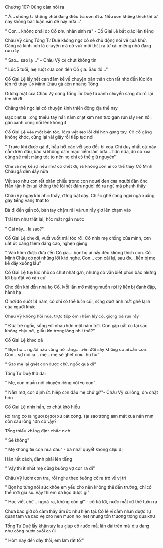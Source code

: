




Chương 107: Dũng cảm nói ra

" À... chúng ta không phải đang điều tra con đâu. Nếu con không thích thì từ nay không bàn luận vấn đề này nữa..."

" Con... không phải do Cố phu nhân sinh ra" - Cố Giai Lệ bất giác lên tiếng

Châu Vỹ cùng Tống Tư Duệ không ngờ cô sẽ chủ động nói về quá khứ. Càng cả kinh hơn là chuyện mà cô vừa mới thốt ra từ cái miệng nhỏ đang run rẩy

" Sao... sao lại..." - Châu Vỹ có chút không tin

" Lúc 5 tuổi, mẹ ruột đưa con đến Cố gia. Sau đó..."

Cố Giai Lệ lấy hết can đảm kể về chuyện bản thân còn rất nhỏ đến lúc lớn lên rồi thay Cố Minh Châu gả đến nhà họ Tống

Gương mặt của Châu Vỹ cùng Tống Tư Duệ từ xanh chuyển sang đỏ rồi lại tím tái đi



Chẳng thể ngờ lại có chuyện kinh thiên động địa thế này


Đặc biệt là Tống thiếu, tay hắn nắm chặt kìm nén tức giận run rẩy liên hồi, gân xanh cũng nổi lên không ít

Cố Giai Lệ vén một bên tóc, lộ ra vết sẹo lồi dài hơn gang tay. Cô cố gắng không khóc, dừng lại vài giây rồi tiếp tục nói

" Trước khi được gả đi, hầu hết các vết sẹo đều bị xoá. Chỉ duy nhất cái này nằm trên đầu, bác sĩ không dám mạo hiểm làm bừa... hơn nữa, dù có xóa cũng sẽ mất mảng tóc to nên họ chỉ có thể giữ nguyên"

Cha và mẹ kế sợ nếu như cô chết đi, sẽ không còn ai có thể thay Cố Minh Châu gả đến đây nữa

Vết sẹo như con rết phản chiếu trong con ngươi đen của người đàn ông. Hắn hận hiện tại không thể lôi hết đám người đó ra ngũ mã phanh thây

Châu Vỹ ngay khi nhìn thấy, đứng bật dậy. Chiếc ghế đang ngồi ngã xuống gây tiếng vang thật to

Bà đi đến gần cô, bàn tay chậm rãi và run rẩy giơ lên chạm vào

Trái tim như thắt lại, hốc mắt ngấn nước

" Cái này... là sao?"

Cố Giai Lệ che đi, vuốt vuốt mái tóc rối. Cô nhìn mẹ chồng của mình, cơn uất ức càng thêm dâng cao, nghẹn giọng

" Vào hôm được đưa đến Cố gia... bọn họ ai nấy đều không thích con. Cố Minh Châu có nói những lời khó nghe. Con... con cãi lại, sau đó... liền bị mẹ kế đẩy xuống lầu"

Cố Giai Lệ tuy lúc nhỏ có chút nhát gan, nhưng cô vẫn biết phản bác những lời bịa đặt vô căn cứ

Cho đến khi đến nhà họ Cố. Mỗi lần mở miệng muốn nói lý liền bị đánh đập, hành hạ


Ở nơi đó suốt 14 năm, cô chỉ có thể luồn cúi, sống dưới ánh mắt ghẻ lạnh của người khác

Châu Vỹ không hỏi nữa, trực tiếp ôm chầm lấy cô, giọng bà run rẩy

" Đứa trẻ ngốc, sống với nhau hơn một năm trời. Con gặp uất ức tại sao không chịu nói, giấu kín trong lòng như thế?"

Cố Giai Lệ khóc oà

" Bọn họ... người nào cũng nói rằng... trên đời này không có ai cần con. Con... sợ nói ra... mẹ... mẹ sẽ ghét con...hu hu"

" Sao mẹ lại ghét con được chứ, ngốc quá đi"

Tống Tư Duệ thở dài

" Mẹ, con muốn nói chuyện riêng với vợ con"

" Nằm mơ, con định ức hiếp con dâu mẹ chứ gì?"- Châu Vỹ xù lông, ôm chặt hơn

Cố Giai Lệ nhìn hắn, có chút khó hiểu

Rõ ràng cô là người bị đối xử bất công. Tại sao trong ánh mắt của hắn nhìn còn đau lòng hơn cô vậy?

Tống thiếu khẳng định chắc nịch

" Sẽ không"

" Mẹ không tin con nữa đâu" - bà nhất quyết không chịu đi

Hắn hết cách, đành phải lên tiếng

" Vậy thì ít nhất mẹ cũng buông vợ con ra đi"

Châu Vỹ lườm con trai, rồi nghe theo buông cô ra trở về vị trí

" Bọn họ từng nói sức khỏe em yếu cho nên không thể đến trường, chỉ có thể mời gia sư. Vậy thì em đã học được gì"

" Học viết chữ... ngoài ra, không còn gì" - cô trả lời, nước mắt cứ thế tuôn ra

Chưa bao giờ cô cảm thấy ấm ức như hiện tại. Có lẽ vì cảm nhận được sự quan tâm và bảo vệ cho nên muốn nói hết những tổn thương trong quá khứ

Tống Tư Duệ lấy khăn tay lau giúp cô nước mắt lăn dài trên má, dịu dàng như dòng nước suối an ủi

" Hôm nay đến đây thôi, em làm rất tốt"




